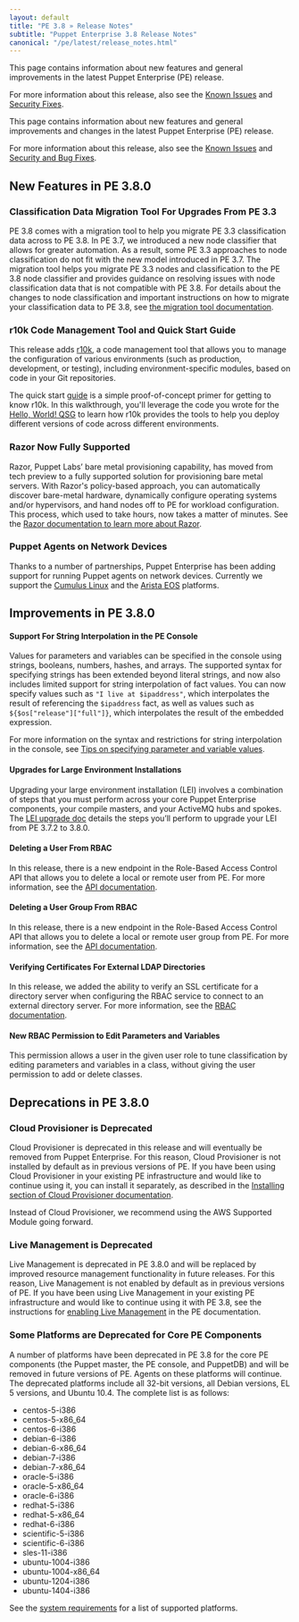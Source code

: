 ```yaml
---
layout: default
title: "PE 3.8 » Release Notes"
subtitle: "Puppet Enterprise 3.8 Release Notes"
canonical: "/pe/latest/release_notes.html"
---
```


This page contains information about new features and general improvements in the latest Puppet Enterprise (PE) release.

For more information about this release, also see the [Known Issues](./release_notes_known_issues.html) and [Security Fixes](./release_notes_security.html).

This page contains information about new features and general improvements and changes in the latest Puppet Enterprise (PE) release.

For more information about this release, also see the [Known Issues](./release_notes_known_issues.html) and [Security and Bug Fixes](./release_notes_security.html).

## New Features in PE 3.8.0

### Classification Data Migration Tool For Upgrades From PE 3.3

PE 3.8 comes with a migration tool to help you migrate PE 3.3 classification data across to PE 3.8. In PE 3.7, we introduced a new node classifier that allows for greater automation. As a result, some PE 3.3 approaches to node classification do not fit with the new model introduced in PE 3.7. The migration tool helps you migrate PE 3.3 nodes and classification to the PE 3.8 node classifier and provides guidance on resolving issues with node classification data that is not compatible with PE 3.8. For details about the changes to node classification and important instructions on how to migrate your classification data to PE 3.8, see [the migration tool documentation](./install_upgrade_migration_tool.html).

### r10k Code Management Tool and Quick Start Guide

This release adds [r10k](./r10k.html), a code management tool that allows you to manage the configuration of various environments (such as production, development, or testing), including environment-specific modules, based on code in your Git repositories.

The quick start [guide](./quick_start_r10k.html) is a simple proof-of-concept primer for getting to know r10k. In this walkthrough, you'll leverage the code you wrote for the [Hello, World! QSG](./quick_start_helloworld.html) to learn how r10k provides the tools to help you deploy different versions of code across different environments.

### Razor Now Fully Supported

Razor, Puppet Labs’ bare metal provisioning capability, has moved from tech preview to a fully supported solution for provisioning bare metal servers. With Razor's policy-based approach, you can automatically discover bare-metal hardware, dynamically configure operating systems and/or hypervisors, and hand nodes off to PE for workload configuration. This process, which used to take hours, now takes a matter of minutes. See the [Razor documentation to learn more about Razor](./razor_intro.html).

### Puppet Agents on Network Devices

Thanks to a number of partnerships, Puppet Enterprise has been adding support for running Puppet agents on network devices. Currently we support the [Cumulus Linux](./install_cumulus.html) and the [Arista EOS](./install_eos.html) platforms.

## Improvements in PE 3.8.0

#### Support For String Interpolation in the PE Console

Values for parameters and variables can be specified in the console using strings, booleans, numbers, hashes, and arrays. The supported syntax for specifying strings has been extended beyond literal strings, and now also includes limited support for string interpolation of fact values. You can now specify values such as `"I live at $ipaddress"`, which interpolates the result of referencing the `$ipaddress` fact, as well as values such as `${$os["release"]["full"]}`, which interpolates the result of the embedded expression.

For more information on the syntax and restrictions for string interpolation in the console, see [Tips on specifying parameter and variable values](./console_classes_groups.markdown#setting-class-parameters).

#### Upgrades for Large Environment Installations

Upgrading your large environment installation (LEI) involves a combination of steps that you must perform across your core Puppet Enterprise components, your compile masters, and your ActiveMQ hubs and spokes. The [LEI upgrade doc](./install_lei_upgrade.html) details the steps you’ll perform to upgrade your LEI from PE 3.7.2 to 3.8.0.

#### Deleting a User From RBAC

In this release, there is a new endpoint in the Role-Based Access Control API that allows you to delete a local or remote user from PE. For more information, see the [API documentation](./rbac_users.html#delete-userssid).

#### Deleting a User Group From RBAC

In this release, there is a new endpoint in the Role-Based Access Control API that allows you to delete a local or remote user group from PE. For more information, see the [API documentation](./rbac_usergroups.html#delete-groupssid).

#### Verifying Certificates For External LDAP Directories

In this release, we added the ability to verify an SSL certificate for a directory server when configuring the RBAC service to connect to an external directory server. For more information, see the [RBAC documentation](./rbac_ldap.html#Verify-Directory-Server-Certificates).

#### New RBAC Permission to Edit Parameters and Variables

This permission allows a user in the given user role to tune classification by editing parameters and variables in a class, without giving the user permission to add or delete classes.

## Deprecations in PE 3.8.0

### Cloud Provisioner is Deprecated

Cloud Provisioner is deprecated in this release and will eventually be removed from Puppet Enterprise. For this reason, Cloud Provisioner is not installed by default as in previous versions of PE. If you have been using Cloud Provisioner in your existing PE infrastructure and would like to continue using it, you can install it separately, as described in the [Installing section of Cloud Provisioner documentation](./cloudprovisioner_configuring.html#installing).

Instead of Cloud Provisioner, we recommend using the AWS Supported Module going forward.

### Live Management is Deprecated

Live Management is deprecated in PE 3.8.0 and will be replaced by improved resource management functionality in future releases. For this reason, Live Management is not enabled by default as in previous versions of PE. If you have been using Live Management in your existing PE infrastructure and would like to continue using it with PE 3.8, see the instructions for [enabling Live Management](./console_navigating_live_mgmt.html#disabling/enabling-live-management) in the PE documentation.

### Some Platforms are Deprecated for Core PE Components

A number of platforms have been deprecated in PE 3.8 for the core PE components (the Puppet master, the PE console, and PuppetDB) and will be removed in future versions of PE. Agents on these platforms will continue. The deprecated platforms include all 32-bit versions, all Debian versions, EL 5 versions, and Ubuntu 10.4. The complete list is as follows:

*	centos-5-i386
*   centos-5-x86_64
* 	centos-6-i386
* 	debian-6-i386
* 	debian-6-x86_64
* 	debian-7-i386
* 	debian-7-x86_64
* 	oracle-5-i386
* 	oracle-5-x86_64
*  	oracle-6-i386
*  	redhat-5-i386
*  	redhat-5-x86_64
*  	redhat-6-i386
*  	scientific-5-i386
*  	scientific-6-i386
*  	sles-11-i386
*  	ubuntu-1004-i386
*  	ubuntu-1004-x86_64
*  	ubuntu-1204-i386
*  	ubuntu-1404-i386


See the [system requirements](./install_system_requirements.html) for a list of supported platforms.
